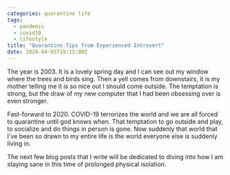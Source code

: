 ```yaml
---
categories: quarantine life
tags:
  - pandemic
  - covid19
  - lifestyle
title: "Quarantine Tips from Experienced Introvert"
date: 2020-04-05T19:13:00Z
---
```


The year is 2003. It is a lovely spring day and I can see out my window where the trees and birds sing. Then a yell comes from downstairs, it is my mother telling me it is so nice out I should come outside. The temptation is strong, but the draw of my new computer that I had been obsessing over is even stronger.

Fast-forward to 2020. COVID-19 terrorizes the world and we are all forced to quarantine until god knows when. That temptation to go outside and play, to socialize and do things in person is gone. Now suddenly that world that I've been so drawn to my entire life is the world everyone else is suddenly living in.

The next few blog posts that I write will be dedicated to diving into how I am staying sane in this time of prolonged physical isolation.
